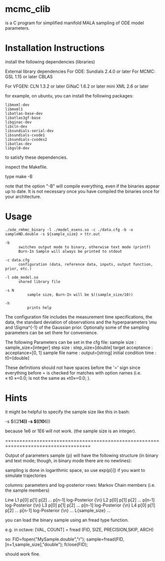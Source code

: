 mcmc_clib
=========

is a C program for simplified manifold MALA sampling of ODE model parameters.


Installation Instructions
=========================

install the following dependencies (libraries)

External library dependencies
	For ODE: 
		Sundials 2.4.0 or later
	For MCMC:
		GSL	1.15 or later
		CBLAS

For VFGEN:
	CLN 1.3.2 or later
	GiNaC 1.6.2 or later
	mini XML 2.6 or later

for example, on ubuntu, you can install the following packages:

    libmxml-dev 
    libmxml1 
    libatlas-base-dev 
    libatlas3gf-base
    libginac-dev 
    libcln-dev 
    libsundials-serial-dev 
    libsundials-cvode1
    libsundials-cvodes2
    libatlas-dev
    libgsl0-dev

to satisfy these dependencies. 

inspect the Makefile.

type
	make -B

note that the option "-B" will compile everything, even if the
binaries appear up to date. It is not necessary once you have compiled
the binaries once for your architecture.

Usage
=====

	./ode_rmhmc_binary -l ./model_esens.so -c ./data.cfg -b -o sampleND.double -s ${sample_size} > ttr.out

	-b 
	      switches output mode to binary, otherwise text mode (printf)
	      Burn-In Sample will always be printed to stdout

	-c data.cfg
	      configuration (data, reference data, inputs, output function, prior, etc.)

	-l ode_model.so
	      shared library file

	-s N
              sample size, Burn-In will be $((sample_size/10))

	-h 
              prints help


The configuration file includes the measurement time specifications,
the data, the standard deviation of observations and the
hyperparameters \mu and \Sigma^{-1} of the Gaussian prior.  Optionally
some of the sampling parameters can be set there for convenience.

The following Parameters can be set in the cfg file:
sample size            : sample_size=[integer]
step size              : step_size=[double]
target acceptance      : acceptance=[0, 1]
sample file name       : output=[string]
initial condition time : t0=[double]

These definitions should not have spaces before the '=' sign since
everything before = is checked for matches with option names (i.e.  
« t0 »=0.0; is not the same as «t0»=0.0; ).


Hints
=====

it might be helpful to specify the sample size like this in bash: 

   -s $((2**14))
   -s $((10**6))

because 1e6 or 1E6 will not work. (the sample size is an integer).


====================================================================================

Output of parameters sample {p} will have the following structure (in
binary and text mode; though, in binary mode there are no newlines):

sampling is done in logarithmic space, so use exp(p[i]) if you want to simulate trajectories

columns: parameters and log-posterior
   rows: Markov Chain members (i.e. the sample members)

   Line 
   L1   p[0] p[1] p[2] ... p[n-1] log-Posterior {\n}
   L2   p[0] p[1] p[2] ... p[n-1] log-Posterior {\n}
   L3   p[0] p[1] p[2] ... p[n-1] log-Posterior {\n}
   L4   p[0] p[1] p[2] ... p[n-1] log-Posterior {\n}
   ...
   L{sample_size}      ...

you can load the binary sample using an fread type function.

e.g. in octave: [VAL, COUNT] = fread (FID, SIZE, PRECISION,SKIP, ARCH)

so:
     FID=fopen("MySample.double","r");
     sample=fread(FID,[n+1,sample_size],"double");
     fclose(FID);

should work fine.

